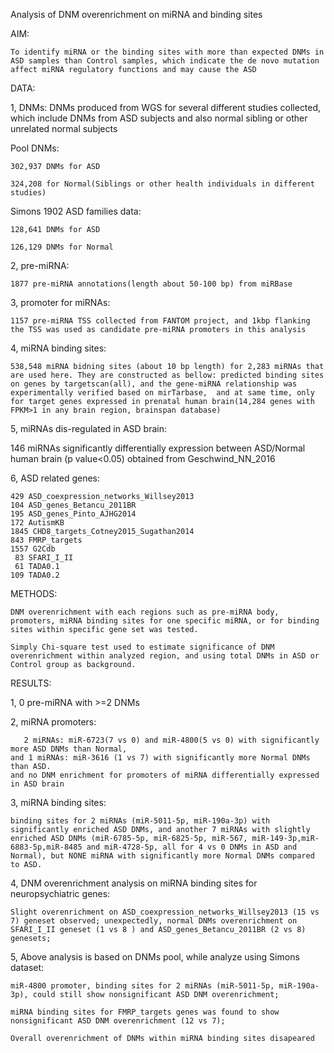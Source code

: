 Analysis of DNM overenrichment on miRNA and binding sites

AIM:

	To identify miRNA or the binding sites with more than expected DNMs in ASD samples than Control samples, which indicate the de novo mutation affect miRNA regulatory functions and may cause the ASD

DATA:

1, DNMs: DNMs produced from WGS for several different studies collected, which include DNMs from ASD subjects and also normal sibling or other unrelated normal subjects 

Pool DNMs:

	302,937 DNMs for ASD

	324,208 for Normal(Siblings or other health individuals in different studies)

Simons 1902 ASD families data:

	128,641 DNMs for ASD

	126,129 DNMs for Normal 
 
2, pre-miRNA: 

	1877 pre-miRNA annotations(length about 50-100 bp) from miRBase

3, promoter for miRNAs:

	1157 pre-miRNA TSS collected from FANTOM project, and 1kbp flanking the TSS was used as candidate pre-miRNA promoters in this analysis

4, miRNA binding sites:

	538,548 miRNA bidning sites (about 10 bp length) for 2,283 miRNAs that are used here. They are constructed as bellow: predicted binding sites on genes by targetscan(all), and the gene-miRNA relationship was experimentally verified based on mirTarbase,  and at same time, only for target genes expressed in prenatal human brain(14,284 genes with FPKM>1 in any brain region, brainspan database)

5, miRNAs dis-regulated in ASD brain:

146 miRNAs significantly differentially expression between ASD/Normal human brain (p value<0.05) obtained from Geschwind_NN_2016

6, ASD related genes:

	429 ASD_coexpression_networks_Willsey2013
    104 ASD_genes_Betancu_2011BR
    195 ASD_genes_Pinto_AJHG2014
    172 AutismKB
   	1845 CHD8_targets_Cotney2015_Sugathan2014
    843 FMRP_targets
   	1557 G2Cdb
     83 SFARI_I_II
     61 TADA0.1
    109 TADA0.2

METHODS:

	DNM overenrichment with each regions such as pre-miRNA body, promoters, miRNA binding sites for one specific miRNA, or for binding sites within specific gene set was tested. 

	Simply Chi-square test used to estimate significance of DNM overenrichment within analyzed region, and using total DNMs in ASD or Control group as background.  

RESULTS:

1, 0 pre-miRNA with >=2 DNMs

2, miRNA promoters: 

       2 miRNAs: miR-6723(7 vs 0) and miR-4800(5 vs 0) with significantly more ASD DNMs than Normal, 
	and 1 miRNAs: miR-3616 (1 vs 7) with significantly more Normal DNMs than ASD.
	and no DNM enrichment for promoters of miRNA differentially expressed in ASD brain 
3,  miRNA binding sites:
	
	binding sites for 2 miRNAs (miR-5011-5p, miR-190a-3p) with significantly enriched ASD DNMs, and another 7 miRNAs with slightly enriched ASD DNMs (miR-6785-5p, miR-6825-5p, miR-567, miR-149-3p,miR-6883-5p,miR-8485 and miR-4728-5p, all for 4 vs 0 DNMs in ASD and Normal), but NONE miRNA with significantly more Normal DNMs compared to ASD.

4,	DNM overenrichment analysis on miRNA binding sites for neuropsychiatric 	genes:
	
	Slight overenrichment on ASD_coexpression_networks_Willsey2013 (15 vs 7) geneset observed; unexpectedly, normal DNMs overenrichment on SFARI_I_II geneset (1 vs 8 ) and ASD_genes_Betancu_2011BR (2 vs 8) genesets;

5,	Above analysis is based on DNMs pool, while analyze using Simons dataset:
	
	miR-4800 promoter, binding sites for 2 miRNAs (miR-5011-5p, miR-190a-3p), could still show nonsignificant ASD DNM overenrichment; 
	
	miRNA binding sites for FMRP_targets genes was found to show nonsignificant ASD DNM overenrichment (12 vs 7);
	
	Overall overenrichment of DNMs within miRNA binding sites disapeared
	
